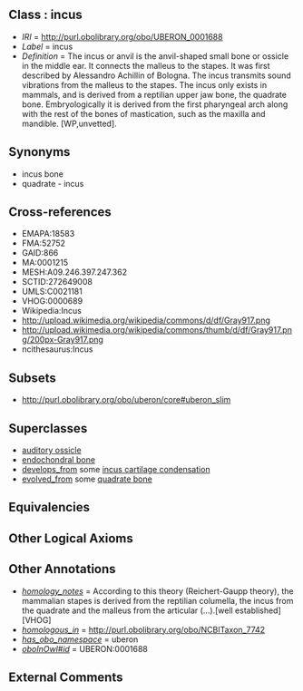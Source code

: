 
## Class : incus

 * *IRI* = http://purl.obolibrary.org/obo/UBERON_0001688
 * *Label* = incus
 * *Definition* = The incus or anvil is the anvil-shaped small bone or ossicle in the middle ear. It connects the malleus to the stapes. It was first described by Alessandro Achillin of Bologna. The incus transmits sound vibrations from the malleus to the stapes. The incus only exists in mammals, and is derived from a reptilian upper jaw bone, the quadrate bone. Embryologically it is derived from the first pharyngeal arch along with the rest of the bones of mastication, such as the maxilla and mandible. [WP,unvetted].

## Synonyms

 * incus bone
 * quadrate - incus

## Cross-references

 * EMAPA:18583
 * FMA:52752
 * GAID:866
 * MA:0001215
 * MESH:A09.246.397.247.362
 * SCTID:272649008
 * UMLS:C0021181
 * VHOG:0000689
 * Wikipedia:Incus
 * http://upload.wikimedia.org/wikipedia/commons/d/df/Gray917.png
 * http://upload.wikimedia.org/wikipedia/commons/thumb/d/df/Gray917.png/200px-Gray917.png
 * ncithesaurus:Incus

## Subsets

 * http://purl.obolibrary.org/obo/uberon/core#uberon_slim

## Superclasses

 * [auditory ossicle](../../UBERON/86/UBERON_0001686.md)
 * [endochondral bone](../../UBERON/13/UBERON_0002513.md)
 * [develops_from](../../RO/02/RO_0002202.md) some [incus cartilage condensation](../../UBERON/74/UBERON_0007374.md)
 * [evolved_from](../../core#evolved/om/core#evolved_from.md) some [quadrate bone](../../UBERON/97/UBERON_0006597.md)

## Equivalencies


## Other Logical Axioms


## Other Annotations

 * *[homology_notes](../../UBPROP/03/UBPROP_0000003.md)* = According to this theory (Reichert-Gaupp theory), the mammalian stapes is derived from the reptilian columella, the incus from the quadrate and the malleus from the articular (...).[well established][VHOG]
 * *[homologous_in](../../core#homologous/in/core#homologous_in.md)* = http://purl.obolibrary.org/obo/NCBITaxon_7742
 * *[has_obo_namespace](../../ce/oboInOwl#hasOBONamespace.md)* = uberon
 * *[oboInOwl#id](../../id/oboInOwl#id.md)* = UBERON:0001688

## External Comments

